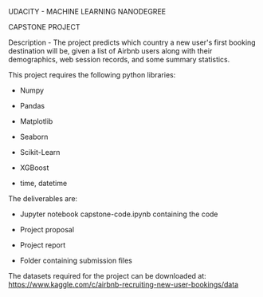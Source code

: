 UDACITY - MACHINE LEARNING NANODEGREE

CAPSTONE PROJECT

Description - The project predicts which country a new user's first booking destination will be, given a list of Airbnb users along 
with their demographics, web session records, and some summary statistics.

This project requires the following python libraries:

- Numpy

- Pandas

- Matplotlib

- Seaborn

- Scikit-Learn

- XGBoost

- time, datetime 

The deliverables are:

- Jupyter notebook capstone-code.ipynb containing the code

- Project proposal

- Project report 

- Folder containing submission files 

The datasets required for the project can be downloaded at: https://www.kaggle.com/c/airbnb-recruiting-new-user-bookings/data
